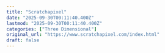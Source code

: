```yaml
---
title: "Scratchapixel"
date: "2025-09-30T00:11:40.400Z"
lastmod: "2025-09-30T00:11:40.400Z"
categories: ["Three Dimensional"]
original_url: "https://www.scratchapixel.com/index.html"
draft: false
---
```

